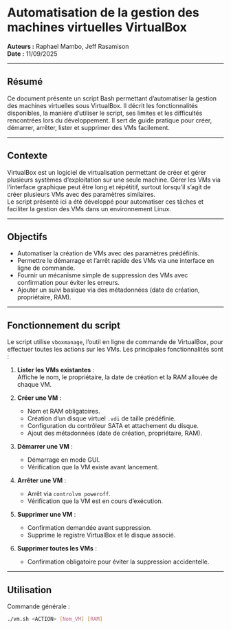 # Automatisation de la gestion des machines virtuelles VirtualBox

**Auteurs :** Raphael Mambo, Jeff Rasamison  
**Date :** 11/09/2025  

---

## Résumé
Ce document présente un script Bash permettant d’automatiser la gestion des machines virtuelles sous VirtualBox. Il décrit les fonctionnalités disponibles, la manière d’utiliser le script, ses limites et les difficultés rencontrées lors du développement. Il sert de guide pratique pour créer, démarrer, arrêter, lister et supprimer des VMs facilement.

---

## Contexte
VirtualBox est un logiciel de virtualisation permettant de créer et gérer plusieurs systèmes d’exploitation sur une seule machine. Gérer les VMs via l’interface graphique peut être long et répétitif, surtout lorsqu’il s’agit de créer plusieurs VMs avec des paramètres similaires.  
Le script présenté ici a été développé pour automatiser ces tâches et faciliter la gestion des VMs dans un environnement Linux.

---

## Objectifs
- Automatiser la création de VMs avec des paramètres prédéfinis.  
- Permettre le démarrage et l’arrêt rapide des VMs via une interface en ligne de commande.  
- Fournir un mécanisme simple de suppression des VMs avec confirmation pour éviter les erreurs.  
- Ajouter un suivi basique via des métadonnées (date de création, propriétaire, RAM).  

---

## Fonctionnement du script
Le script utilise `vboxmanage`, l’outil en ligne de commande de VirtualBox, pour effectuer toutes les actions sur les VMs. Les principales fonctionnalités sont :

1. **Lister les VMs existantes** :  
   Affiche le nom, le propriétaire, la date de création et la RAM allouée de chaque VM.

2. **Créer une VM** :  
   - Nom et RAM obligatoires.  
   - Création d’un disque virtuel `.vdi` de taille prédéfinie.  
   - Configuration du contrôleur SATA et attachement du disque.  
   - Ajout des métadonnées (date de création, propriétaire, RAM).  

3. **Démarrer une VM** :  
   - Démarrage en mode GUI.  
   - Vérification que la VM existe avant lancement.

4. **Arrêter une VM** :  
   - Arrêt via `controlvm poweroff`.  
   - Vérification que la VM est en cours d’exécution.

5. **Supprimer une VM** :  
   - Confirmation demandée avant suppression.  
   - Supprime le registre VirtualBox et le disque associé.  

6. **Supprimer toutes les VMs** :  
   - Confirmation obligatoire pour éviter la suppression accidentelle.  

---

## Utilisation

Commande générale :  

```bash
./vm.sh <ACTION> [Nom_VM] [RAM]

